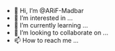 - 👋 Hi, I’m @ARiF-Madbar
- 👀 I’m interested in ...
- 🌱 I’m currently learning ...
- 💞️ I’m looking to collaborate on ...
- 📫 How to reach me ...

<!---
ARiF-Madbar/ARiF-Madbar is a ✨ special ✨ repository because its `README.md` (this file) appears on your GitHub profile.
You can click the Preview link to take a look at your changes.
--->
